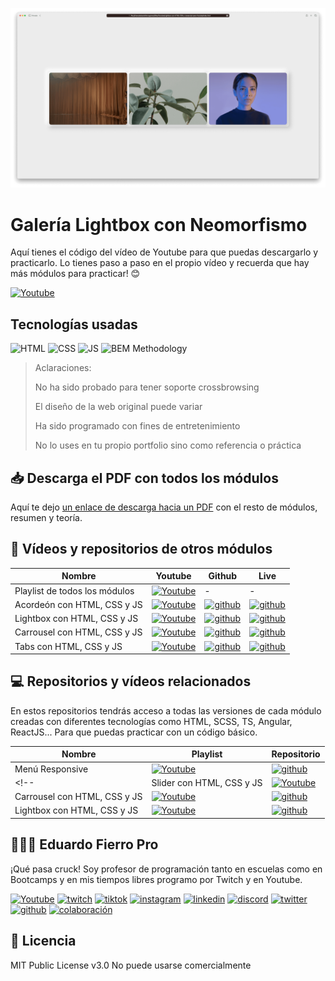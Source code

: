 ![Imagen del proyecto](https://github.com/eduardofierropro/Lightbox-con-HTML-CSS-y-Javascript-para-Youtube/blob/main/assets/home1.png)

# Galería Lightbox con Neomorfismo 

Aquí tienes el código del vídeo de Youtube para que puedas descargarlo y practicarlo. Lo tienes paso a paso en el propio vídeo y recuerda que hay más módulos para practicar! 😊

[![Youtube](https://img.shields.io/static/v1?label=&message=ver%20en%20youtube&color=FF0000&logo=youtube&logoColor=white&style=for-the-badge)](https://www.youtube.com/watch?v=57NEnHYsoDQ)

## Tecnologías usadas

![HTML](https://img.shields.io/static/v1?label=&message=Html&color=orange&logo=html5&logoColor=white&style=for-the-badge)
![CSS](https://img.shields.io/static/v1?label=&message=css&color=blue&logo=css3&logoColor=white&style=for-the-badge)
![JS](https://img.shields.io/static/v1?label=&message=js&color=yellow&logo=javascript&logoColor=white&style=for-the-badge)
![BEM Methodology](https://img.shields.io/static/v1?label=&message=BEM%20Methodology&color=17A1E6&logo=bem&logoColor=white&style=for-the-badge)

> Aclaraciones:
>
> No ha sido probado para tener soporte crossbrowsing
>
> El diseño de la web original puede variar
>
> Ha sido programado con fines de entretenimiento
>
> No lo uses en tu propio portfolio sino como referencia o práctica

## 📥 Descarga el PDF con todos los módulos
Aquí te dejo [un enlace de descarga hacia un PDF](https://eduardofierro.pro/descargas/modulos-de-una-web.pdf?utm_source=modulos-web&utm_medium=github&utm_campaign=descarga-pdf) con el resto de módulos, resumen y teoría.


## 🔴 Vídeos y repositorios de otros módulos

| Nombre | Youtube | Github | Live |
|--|--|--|--|
|Playlist de todos los módulos|[![Youtube](https://img.shields.io/static/v1?label=&message=ver%20playlist&color=FF0000&logo=youtube&logoColor=white&style=for-the-badge)](https://www.youtube.com/watch?v=XGyTnLoGOX0&list=PLJpymL0goBgFXN27jElLCmysKQboKW7uW)|-|-|
|Acordeón con HTML, CSS y JS |[![Youtube](https://img.shields.io/static/v1?label=&message=ver%20en%20youtube&color=FF0000&logo=youtube&logoColor=white&style=for-the-badge)](https://www.youtube.com/watch?v=XGyTnLoGOX0)|[![github](https://img.shields.io/static/v1?label=&message=ver%20repo&color=171515&logo=github&logoColor=white&style=for-the-badge)](https://github.com/eduardofierropro/Acordeon-en-HTML-CSS-y-JS-para-Youtube/)|[![github](https://img.shields.io/static/v1?label=&message=ver%20pages&color=171515&logo=github&logoColor=white&style=for-the-badge)](https://eduardofierropro.github.io/Acordeon-en-HTML-CSS-y-JS-para-Youtube/)|
|Lightbox con HTML, CSS y JS |[![Youtube](https://img.shields.io/static/v1?label=&message=ver%20en%20youtube&color=FF0000&logo=youtube&logoColor=white&style=for-the-badge)](https://youtu.be/57NEnHYsoDQ)|[![github](https://img.shields.io/static/v1?label=&message=ver%20repo&color=171515&logo=github&logoColor=white&style=for-the-badge)](https://github.com/eduardofierropro/Lightbox-con-HTML-CSS-y-Javascript-para-Youtube/)|[![github](https://img.shields.io/static/v1?label=&message=ver%20pages&color=171515&logo=github&logoColor=white&style=for-the-badge)](https://eduardofierropro.github.io/Lightbox-con-HTML-CSS-y-Javascript-para-Youtube/)|
|Carrousel con HTML, CSS y JS |[![Youtube](https://img.shields.io/static/v1?label=&message=ver%20en%20youtube&color=FF0000&logo=youtube&logoColor=white&style=for-the-badge)](https://youtu.be/2CEptqw-bSQ)|[![github](https://img.shields.io/static/v1?label=&message=ver%20repo&color=171515&logo=github&logoColor=white&style=for-the-badge)](https://github.com/eduardofierropro/Carrousel-en-HTML-CSS-y-JAVASCRIPT-para-Youtube/)|[![github](https://img.shields.io/static/v1?label=&message=ver%20pages&color=171515&logo=github&logoColor=white&style=for-the-badge)](https://eduardofierropro.github.io/Carrousel-en-HTML-CSS-y-JAVASCRIPT-para-Youtube/)|
|Tabs con HTML, CSS y JS |[![Youtube](https://img.shields.io/static/v1?label=&message=ver%20en%20youtube&color=FF0000&logo=youtube&logoColor=white&style=for-the-badge)](https://youtu.be/NXOU1L3nn9Q)|[![github](https://img.shields.io/static/v1?label=&message=ver%20repo&color=171515&logo=github&logoColor=white&style=for-the-badge)](https://github.com/eduardofierropro/Tabs-en-HTML-CSS-y-JS/)|[![github](https://img.shields.io/static/v1?label=&message=ver%20pages&color=171515&logo=github&logoColor=white&style=for-the-badge)](https://eduardofierropro.github.io/Tabs-en-HTML-CSS-y-JS/)|

## 💻 Repositorios y vídeos relacionados

En estos repositorios tendrás acceso a todas las versiones de cada módulo creadas con diferentes tecnologías como HTML, SCSS, TS, Angular, ReactJS...
Para que puedas practicar con un código básico.

| Nombre | Playlist | Repositorio | 
|--|--|--|
|Menú Responsive |[![Youtube](https://img.shields.io/static/v1?label=&message=ver%20en%20playlist&color=FF0000&logo=youtube&logoColor=white&style=for-the-badge)](https://www.youtube.com/playlist?list=PLJpymL0goBgFA5iTweWRejUhBP9TSSNnw)|[![github](https://img.shields.io/static/v1?label=&message=ver%20repo&color=171515&logo=github&logoColor=white&style=for-the-badge)](https://github.com/eduardofierropro/eduardofierropro-Como-crear-un-menu-hamburguesa-horizontal)|
<!-- |Slider con HTML, CSS y JS |[![Youtube](https://img.shields.io/static/v1?label=&message=ver%20en%20playlist&color=FF0000&logo=youtube&logoColor=white&style=for-the-badge)](XXXX)|[![github](https://img.shields.io/static/v1?label=&message=ver%20repo&color=171515&logo=github&logoColor=white&style=for-the-badge)](XXXX)|
|Carrousel con HTML, CSS y JS |[![Youtube](https://img.shields.io/static/v1?label=&message=ver%20en%20playlist&color=FF0000&logo=youtube&logoColor=white&style=for-the-badge)](XXXX)|[![github](https://img.shields.io/static/v1?label=&message=ver%20repo&color=171515&logo=github&logoColor=white&style=for-the-badge)](XXXX)|
|Lightbox con HTML, CSS y JS |[![Youtube](https://img.shields.io/static/v1?label=&message=ver%20en%20playlist&color=FF0000&logo=youtube&logoColor=white&style=for-the-badge)](XXXX)|[![github](https://img.shields.io/static/v1?label=&message=ver%20repo&color=171515&logo=github&logoColor=white&style=for-the-badge)](XXXX)| -->

## 👨🏻‍🏫 Eduardo Fierro Pro
 
¡Qué pasa cruck! Soy profesor de programación tanto en escuelas como en Bootcamps y en mis tiempos libres programo por Twitch y en Youtube.

[![Youtube](https://img.shields.io/static/v1?label=&message=youtube&color=FF0000&logo=youtube&logoColor=white&style=for-the-badge)](https://youtube.com/EduardoFierroPro?sub_confirmation=1)
[![twitch](https://img.shields.io/static/v1?label=&message=twitch&color=6441a5&logo=twitch&logoColor=white&style=for-the-badge)](https://twitch.tv/eduardofierropro)
[![tiktok](https://img.shields.io/static/v1?label=&message=tiktok&color=ff0050&logo=tiktok&logoColor=white&style=for-the-badge)](https://www.tiktok.com/@eduardofierro.pro?)
[![instagram](https://img.shields.io/static/v1?label=&message=instagram&color=5B51D8&logo=instagram&logoColor=white&style=for-the-badge)](https://instagram.com/eduardofierro.pro)
[![linkedin](https://img.shields.io/static/v1?label=&message=linkedin&color=0e76a8&logo=linkedin&logoColor=white&style=for-the-badge)](https://www.linkedin.com/in/eduardofierropro)
[![discord](https://img.shields.io/static/v1?label=&message=discord&color=7289da&logo=discord&logoColor=white&style=for-the-badge)](https://discord.gg/t4Txush)
[![twitter](https://img.shields.io/static/v1?label=&message=twitter&color=1DA1F2&logo=twitter&logoColor=white&style=for-the-badge)](https://twitter.com/edfierropro)
[![github](https://img.shields.io/static/v1?label=&message=github&color=171515&logo=github&logoColor=white&style=for-the-badge)](https://github.com/eduardofierropro)
[![colaboración](https://img.shields.io/static/v1?label=&message=MIS%20CURSOS&color=blue&logo=teach&logoColor=white&style=for-the-badge)](http://colaboracion.eduardofierro.pro)


## 📄 Licencia 

MIT Public License v3.0
No puede usarse comercialmente

